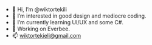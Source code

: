- 👋 Hi, I’m @wiktortekili
- 👀 I’m interested in good design and mediocre coding.
- 🌱 I’m currently learning UI/UX and some C#.
- :bee: Working on Everbee.
- 📫 wiktortekieli@gmail.com

<!---
wiktortekieli/wiktortekieli is a ✨ special ✨ repository because its `README.md` (this file) appears on your GitHub profile.
You can click the Preview link to take a look at your changes.
--->

